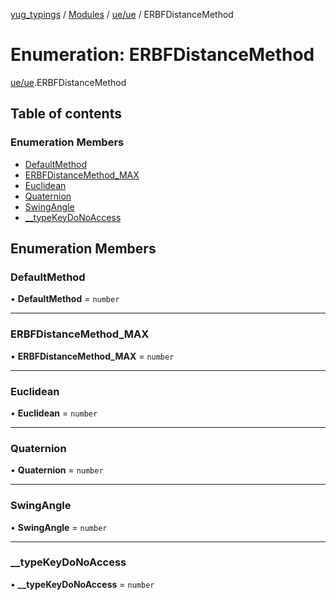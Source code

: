 [yug_typings](../README.md) / [Modules](../modules.md) / [ue/ue](../modules/ue_ue.md) / ERBFDistanceMethod

# Enumeration: ERBFDistanceMethod

[ue/ue](../modules/ue_ue.md).ERBFDistanceMethod

## Table of contents

### Enumeration Members

- [DefaultMethod](ue_ue.ERBFDistanceMethod.md#defaultmethod)
- [ERBFDistanceMethod\_MAX](ue_ue.ERBFDistanceMethod.md#erbfdistancemethod_max)
- [Euclidean](ue_ue.ERBFDistanceMethod.md#euclidean)
- [Quaternion](ue_ue.ERBFDistanceMethod.md#quaternion)
- [SwingAngle](ue_ue.ERBFDistanceMethod.md#swingangle)
- [\_\_typeKeyDoNoAccess](ue_ue.ERBFDistanceMethod.md#__typekeydonoaccess)

## Enumeration Members

### DefaultMethod

• **DefaultMethod** = `number`

___

### ERBFDistanceMethod\_MAX

• **ERBFDistanceMethod\_MAX** = `number`

___

### Euclidean

• **Euclidean** = `number`

___

### Quaternion

• **Quaternion** = `number`

___

### SwingAngle

• **SwingAngle** = `number`

___

### \_\_typeKeyDoNoAccess

• **\_\_typeKeyDoNoAccess** = `number`
